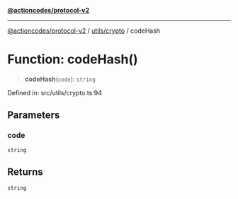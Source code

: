 [**@actioncodes/protocol-v2**](../../../README.md)

***

[@actioncodes/protocol-v2](../../../modules.md) / [utils/crypto](../README.md) / codeHash

# Function: codeHash()

> **codeHash**(`code`): `string`

Defined in: src/utils/crypto.ts:94

## Parameters

### code

`string`

## Returns

`string`
